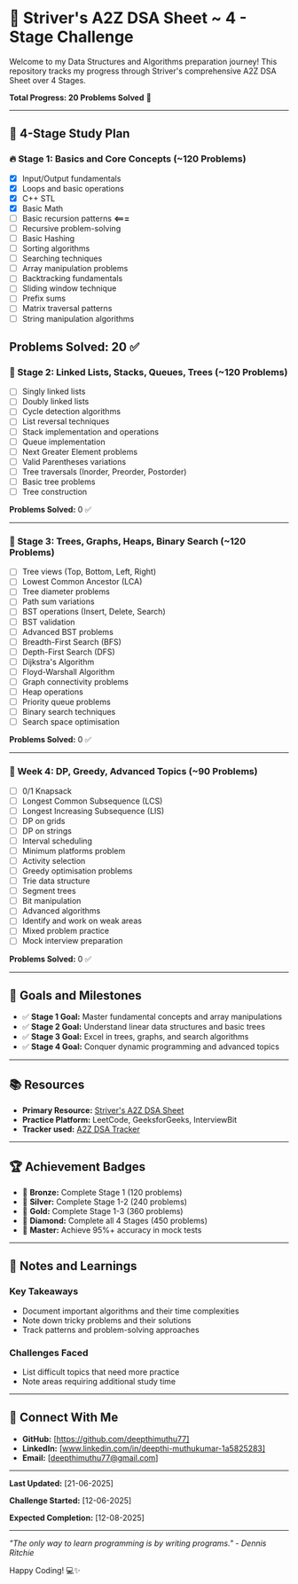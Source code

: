 # 🚀 Striver's A2Z DSA Sheet ~ 4 - Stage Challenge

Welcome to my Data Structures and Algorithms preparation journey! This repository tracks my progress through Striver's comprehensive A2Z DSA Sheet over 4 Stages.

**Total Progress: 20 Problems Solved** 🎯

---

## 📅 4-Stage Study Plan

### 🔥 Stage 1: Basics and Core Concepts (~120 Problems)
- [x] Input/Output fundamentals
- [x] Loops and basic operations
- [x] C++ STL
- [x] Basic Math
- [ ] Basic recursion patterns  **<===**
- [ ] Recursive problem-solving
- [ ] Basic Hashing
- [ ] Sorting algorithms
- [ ] Searching techniques
- [ ] Array manipulation problems
- [ ] Backtracking fundamentals
- [ ] Sliding window technique
- [ ] Prefix sums
- [ ] Matrix traversal patterns
- [ ] String manipulation algorithms

**Problems Solved:** 20 ✅
---

### 🔗 Stage 2: Linked Lists, Stacks, Queues, Trees (~120 Problems)

- [ ] Singly linked lists
- [ ] Doubly linked lists
- [ ] Cycle detection algorithms
- [ ] List reversal techniques
- [ ] Stack implementation and operations
- [ ] Queue implementation
- [ ] Next Greater Element problems
- [ ] Valid Parentheses variations
- [ ] Tree traversals (Inorder, Preorder, Postorder)
- [ ] Basic tree problems
- [ ] Tree construction

**Problems Solved:** 0 ✅

---

### 🌳 Stage 3: Trees, Graphs, Heaps, Binary Search (~120 Problems)

- [ ] Tree views (Top, Bottom, Left, Right)
- [ ] Lowest Common Ancestor (LCA)
- [ ] Tree diameter problems
- [ ] Path sum variations
- [ ] BST operations (Insert, Delete, Search)
- [ ] BST validation
- [ ] Advanced BST problems
- [ ] Breadth-First Search (BFS)
- [ ] Depth-First Search (DFS)
- [ ] Dijkstra's Algorithm
- [ ] Floyd-Warshall Algorithm
- [ ] Graph connectivity problems
- [ ] Heap operations
- [ ] Priority queue problems
- [ ] Binary search techniques
- [ ] Search space optimisation

**Problems Solved:** 0 ✅

---

### 💎 Week 4: DP, Greedy, Advanced Topics (~90 Problems)

- [ ] 0/1 Knapsack
- [ ] Longest Common Subsequence (LCS)
- [ ] Longest Increasing Subsequence (LIS)
- [ ] DP on grids
- [ ] DP on strings
- [ ] Interval scheduling
- [ ] Minimum platforms problem
- [ ] Activity selection
- [ ] Greedy optimisation problems
- [ ] Trie data structure
- [ ] Segment trees
- [ ] Bit manipulation
- [ ] Advanced algorithms
- [ ] Identify and work on weak areas
- [ ] Mixed problem practice
- [ ] Mock interview preparation

**Problems Solved:** 0 ✅

---

## 🎯 Goals and Milestones

- ✅ **Stage 1 Goal:** Master fundamental concepts and array manipulations
- ✅ **Stage 2 Goal:** Understand linear data structures and basic trees  
- ✅ **Stage 3 Goal:** Excel in trees, graphs, and search algorithms
- ✅ **Stage 4 Goal:** Conquer dynamic programming and advanced topics

---

## 📚 Resources

- **Primary Resource:** [Striver's A2Z DSA Sheet](https://takeuforward.org/strivers-a2z-dsa-course-sheet-2/)
- **Practice Platform:** LeetCode, GeeksforGeeks, InterviewBit
- **Tracker used:** [A2Z DSA Tracker](https://a2zdsa.pages.dev/)

---

## 🏆 Achievement Badges

- 🥉 **Bronze:** Complete Stage 1 (120 problems)
- 🥈 **Silver:** Complete Stage 1-2 (240 problems)  
- 🥇 **Gold:** Complete Stage 1-3 (360 problems)
- 💎 **Diamond:** Complete all 4 Stages (450 problems)
- 🚀 **Master:** Achieve 95%+ accuracy in mock tests

---

## 📝 Notes and Learnings

### Key Takeaways
- Document important algorithms and their time complexities
- Note down tricky problems and their solutions
- Track patterns and problem-solving approaches

### Challenges Faced
- List difficult topics that need more practice
- Note areas requiring additional study time

---

## 🤝 Connect With Me

- **GitHub:** [https://github.com/deepthimuthu77]
- **LinkedIn:** [www.linkedin.com/in/deepthi-muthukumar-1a5825283]  
- **Email:** [deepthimuthu77@gmail.com]

---

**Last Updated:** [21-06-2025]

**Challenge Started:** [12-06-2025]

**Expected Completion:** [12-08-2025]

---

*"The only way to learn programming is by writing programs." - Dennis Ritchie*

Happy Coding! 💻✨
